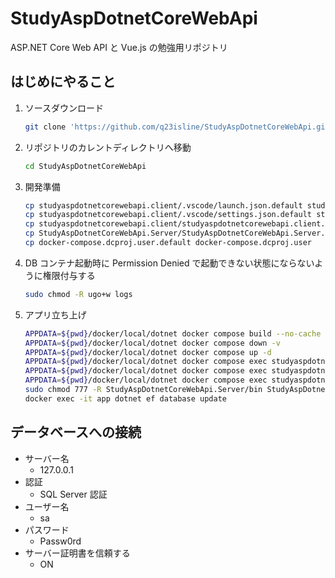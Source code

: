 # StudyAspDotnetCoreWebApi
ASP.NET Core Web API と Vue.js の勉強用リポジトリ

## はじめにやること

1. ソースダウンロード

    ```bash
    git clone 'https://github.com/q23isline/StudyAspDotnetCoreWebApi.git'
    ```

2. リポジトリのカレントディレクトリへ移動

    ```bash
    cd StudyAspDotnetCoreWebApi
    ```

3. 開発準備

    ```bash
    cp studyaspdotnetcorewebapi.client/.vscode/launch.json.default studyaspdotnetcorewebapi.client/.vscode/launch.json
    cp studyaspdotnetcorewebapi.client/.vscode/settings.json.default studyaspdotnetcorewebapi.client/.vscode/settings.json
    cp studyaspdotnetcorewebapi.client/studyaspdotnetcorewebapi.client.esproj.user.default studyaspdotnetcorewebapi.client/studyaspdotnetcorewebapi.client.esproj.user
    cp StudyAspDotnetCoreWebApi.Server/StudyAspDotnetCoreWebApi.Server.csproj.user.default StudyAspDotnetCoreWebApi.Server/StudyAspDotnetCoreWebApi.Server.csproj.user
    cp docker-compose.dcproj.user.default docker-compose.dcproj.user
    ```

4. DB コンテナ起動時に Permission Denied で起動できない状態にならないように権限付与する

    ```bash
    sudo chmod -R ugo+w logs
    ```

5. アプリ立ち上げ

    ```bash
    APPDATA=${pwd}/docker/local/dotnet docker compose build --no-cache
    APPDATA=${pwd}/docker/local/dotnet docker compose down -v
    APPDATA=${pwd}/docker/local/dotnet docker compose up -d
    APPDATA=${pwd}/docker/local/dotnet docker compose exec studyaspdotnetcorewebapi.server dotnet restore "StudyAspDotnetCoreWebApi.Server.csproj"
    APPDATA=${pwd}/docker/local/dotnet docker compose exec studyaspdotnetcorewebapi.server dotnet tool restore
    APPDATA=${pwd}/docker/local/dotnet docker compose exec studyaspdotnetcorewebapi.server dotnet build "./StudyAspDotnetCoreWebApi.Server.csproj" -c Debug
    sudo chmod 777 -R StudyAspDotnetCoreWebApi.Server/bin StudyAspDotnetCoreWebApi.Server/obj studyaspdotnetcorewebapi.client/node_modules studyaspdotnetcorewebapi.client/obj
    docker exec -it app dotnet ef database update
    ```

## データベースへの接続

- サーバー名
    - 127.0.0.1
- 認証
    - SQL Server 認証
- ユーザー名
    - sa
- パスワード
    - Passw0rd
- サーバー証明書を信頼する
    - ON
